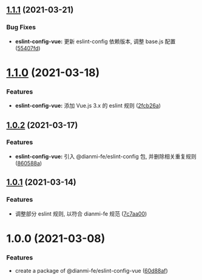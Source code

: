 ## [1.1.1](https://github.com/dianmi-fe/scripts/compare/eslint-config-vue@1.1.0...eslint-config-vue@1.1.1) (2021-03-21)


### Bug Fixes

* **eslint-config-vue:** 更新 eslint-config 依赖版本, 调整 base.js 配置 ([55407fd](https://github.com/dianmi-fe/scripts/commit/55407fd96aa24939a488abbfeed8ff7546724fb5))



# [1.1.0](https://github.com/dianmi-fe/scripts/compare/eslint-config-vue@1.0.2...eslint-config-vue@1.1.0) (2021-03-18)


### Features

* **eslint-config-vue:** 添加 Vue.js 3.x 的 eslint 规则 ([2fcb26a](https://github.com/dianmi-fe/scripts/commit/2fcb26afc4ed2b5ccbc88034397b94b2f0da9ba7))



## [1.0.2](https://github.com/dianmi-fe/scripts/compare/eslint-config-vue@1.0.1...eslint-config-vue@1.0.2) (2021-03-17)


### Features

* **eslint-config-vue:** 引入 @dianmi-fe/eslint-config 包, 并删除相关重复规则 ([860588a](https://github.com/dianmi-fe/scripts/commit/860588a46b8e4edf23e2aa31d34f49fc40ec0500))



## [1.0.1](https://github.com/dianmi-fe/scripts/compare/eslint-config-vue@1.0.0...eslint-config-vue@1.0.1) (2021-03-14)


### Features

* 调整部分 eslint 规则, 以符合 dianmi-fe 规范 ([7c7aa00](https://github.com/dianmi-fe/scripts/commit/7c7aa00bec1cc46b24120fc4539d27554b599d83))



# 1.0.0 (2021-03-08)


### Features

* create a package of @dianmi-fe/eslint-config-vue ([60d88af](https://github.com/dianmi-fe/scripts/commit/60d88afa92708e153b4562bbf65e9a9a3d81eae7))



